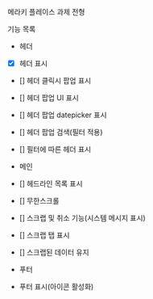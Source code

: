 메라키 플레이스 과제 전형

기능 목록
- 헤더
- [x] 헤더 표시
- [] 헤더 클릭시 팝업 표시
- [] 헤더 팝업 UI 표시
- [] 헤더 팝업 datepicker 표시
- [] 헤더 팝업 검색(필터 적용)
- [] 필터에 따른 헤더 표시

- 메인
- [] 헤드라인 목록 표시
- [] 무한스크롤
- [] 스크랩 및 취소 기능(시스템 메시지 표시)
- [] 스크랩 탭 표시
- [] 스크랩된 데이터 유지

- 푸터
- 푸터 표시(아이콘 활성화)
